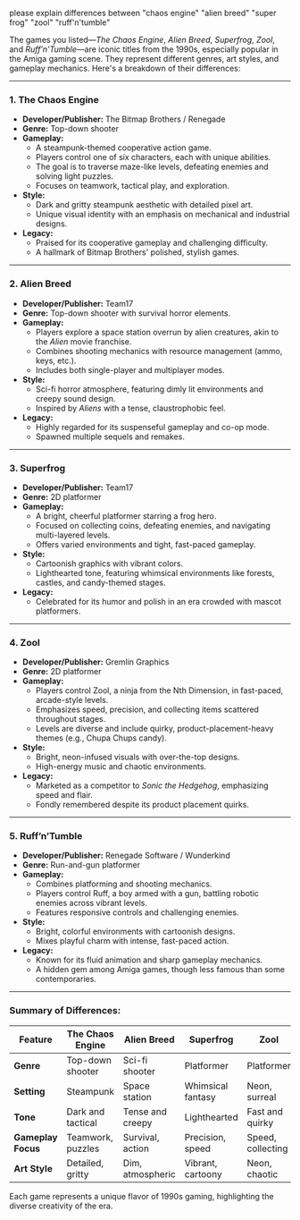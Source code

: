 please explain differences between "chaos engine" "alien breed" "super frog" "zool" "ruff'n'tumble"

The games you listed—*The Chaos Engine*, *Alien Breed*, *Superfrog*, *Zool*, and *Ruff’n’Tumble*—are iconic titles from the 1990s, especially popular in the Amiga gaming scene. They represent different genres, art styles, and gameplay mechanics. Here's a breakdown of their differences:

---

### **1. The Chaos Engine**
- **Developer/Publisher:** The Bitmap Brothers / Renegade
- **Genre:** Top-down shooter
- **Gameplay:**
  - A steampunk-themed cooperative action game.
  - Players control one of six characters, each with unique abilities.
  - The goal is to traverse maze-like levels, defeating enemies and solving light puzzles.
  - Focuses on teamwork, tactical play, and exploration.
- **Style:**
  - Dark and gritty steampunk aesthetic with detailed pixel art.
  - Unique visual identity with an emphasis on mechanical and industrial designs.
- **Legacy:**
  - Praised for its cooperative gameplay and challenging difficulty.
  - A hallmark of Bitmap Brothers' polished, stylish games.

---

### **2. Alien Breed**
- **Developer/Publisher:** Team17
- **Genre:** Top-down shooter with survival horror elements.
- **Gameplay:**
  - Players explore a space station overrun by alien creatures, akin to the *Alien* movie franchise.
  - Combines shooting mechanics with resource management (ammo, keys, etc.).
  - Includes both single-player and multiplayer modes.
- **Style:**
  - Sci-fi horror atmosphere, featuring dimly lit environments and creepy sound design.
  - Inspired by *Aliens* with a tense, claustrophobic feel.
- **Legacy:**
  - Highly regarded for its suspenseful gameplay and co-op mode.
  - Spawned multiple sequels and remakes.

---

### **3. Superfrog**
- **Developer/Publisher:** Team17
- **Genre:** 2D platformer
- **Gameplay:**
  - A bright, cheerful platformer starring a frog hero.
  - Focused on collecting coins, defeating enemies, and navigating multi-layered levels.
  - Offers varied environments and tight, fast-paced gameplay.
- **Style:**
  - Cartoonish graphics with vibrant colors.
  - Lighthearted tone, featuring whimsical environments like forests, castles, and candy-themed stages.
- **Legacy:**
  - Celebrated for its humor and polish in an era crowded with mascot platformers.

---

### **4. Zool**
- **Developer/Publisher:** Gremlin Graphics
- **Genre:** 2D platformer
- **Gameplay:**
  - Players control Zool, a ninja from the Nth Dimension, in fast-paced, arcade-style levels.
  - Emphasizes speed, precision, and collecting items scattered throughout stages.
  - Levels are diverse and include quirky, product-placement-heavy themes (e.g., Chupa Chups candy).
- **Style:**
  - Bright, neon-infused visuals with over-the-top designs.
  - High-energy music and chaotic environments.
- **Legacy:**
  - Marketed as a competitor to *Sonic the Hedgehog*, emphasizing speed and flair.
  - Fondly remembered despite its product placement quirks.

---

### **5. Ruff’n’Tumble**
- **Developer/Publisher:** Renegade Software / Wunderkind
- **Genre:** Run-and-gun platformer
- **Gameplay:**
  - Combines platforming and shooting mechanics.
  - Players control Ruff, a boy armed with a gun, battling robotic enemies across vibrant levels.
  - Features responsive controls and challenging enemies.
- **Style:**
  - Bright, colorful environments with cartoonish designs.
  - Mixes playful charm with intense, fast-paced action.
- **Legacy:**
  - Known for its fluid animation and sharp gameplay mechanics.
  - A hidden gem among Amiga games, though less famous than some contemporaries.

---

### **Summary of Differences:**
| Feature              | The Chaos Engine      | Alien Breed          | Superfrog           | Zool                | Ruff’n’Tumble       |
|----------------------|-----------------------|----------------------|---------------------|---------------------|---------------------|
| **Genre**            | Top-down shooter     | Sci-fi shooter       | Platformer          | Platformer          | Run-and-gun         |
| **Setting**          | Steampunk            | Space station        | Whimsical fantasy   | Neon, surreal       | Cartoonish sci-fi   |
| **Tone**             | Dark and tactical    | Tense and creepy     | Lighthearted        | Fast and quirky     | Energetic and fun   |
| **Gameplay Focus**   | Teamwork, puzzles    | Survival, action     | Precision, speed    | Speed, collecting   | Shooting, agility   |
| **Art Style**        | Detailed, gritty     | Dim, atmospheric     | Vibrant, cartoony   | Neon, chaotic       | Bright, cartoonish  |

Each game represents a unique flavor of 1990s gaming, highlighting the diverse creativity of the era.
